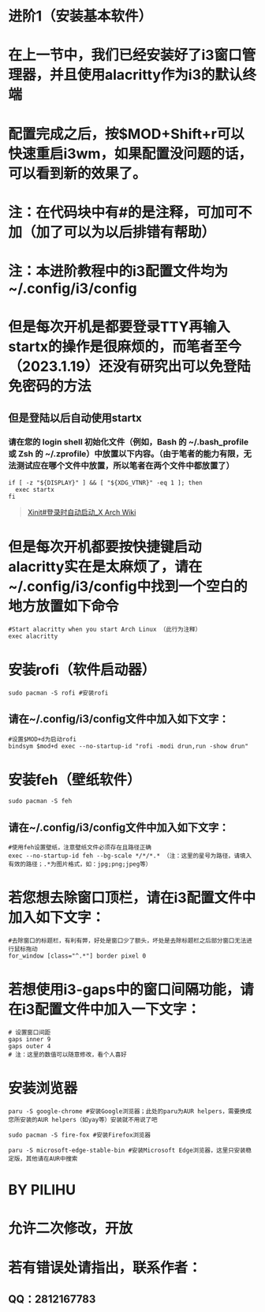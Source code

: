 #                                                                        进阶1（安装基本软件）
# 在上一节中，我们已经安装好了i3窗口管理器，并且使用alacritty作为i3的默认终端

# 配置完成之后，按$MOD+Shift+r可以快速重启i3wm，如果配置没问题的话，可以看到新的效果了。

# 注：在代码块中有#的是注释，可加可不加（加了可以为以后排错有帮助）
# 注：本进阶教程中的i3配置文件均为~/.config/i3/config

# 但是每次开机是都要登录TTY再输入startx的操作是很麻烦的，而笔者至今（2023.1.19）还没有研究出可以免登陆免密码的方法

## 但是登陆以后自动使用startx

### 请在您的 login shell 初始化文件（例如，Bash 的 ~/.bash_profile 或 Zsh 的 ~/.zprofile）中放置以下内容。（由于笔者的能力有限，无法测试应在哪个文件中放置，所以笔者在两个文件中都放置了）
```
if [ -z "${DISPLAY}" ] && [ "${XDG_VTNR}" -eq 1 ]; then
  exec startx
fi
```
> [Xinit#登录时自动启动_X Arch Wiki](https://wiki.archlinuxcn.org/wiki/Xinit#登录时自动启动_X)

# 但是每次开机都要按快捷键启动alacritty实在是太麻烦了，请在~/.config/i3/config中找到一个空白的地方放置如下命令
```
#Start alacritty when you start Arch Linux （此行为注释）
exec alacritty
```

# 安装rofi（软件启动器）
```
sudo pacman -S rofi #安装rofi
```
## 请在~/.config/i3/config文件中加入如下文字：
```
#设置$MOD+d为启动rofi
bindsym $mod+d exec --no-startup-id "rofi -modi drun,run -show drun"
```

# 安装feh（壁纸软件）
```
sudo pacman -S feh
```
## 请在~/.config/i3/config文件中加入如下文字：
```
#使用feh设置壁纸，注意壁纸文件必须存在且路径正确
exec --no-startup-id feh --bg-scale */*/*.* （注：这里的星号为路径，请填入有效的路径；.*为图片格式，如：jpg;png;jpeg等）
```

# 若您想去除窗口顶栏，请在i3配置文件中加入如下文字：
```
#去除窗口的标题栏，有利有弊，好处是窗口少了额头，坏处是去除标题栏之后部分窗口无法进行鼠标拖动
for_window [class="^.*"] border pixel 0
```

# 若想使用i3-gaps中的窗口间隔功能，请在i3配置文件中加入一下文字：
```
# 设置窗口间距
gaps inner 9
gaps outer 4
# 注：这里的数值可以随意修改，看个人喜好
```

# 安装浏览器
```
paru -S google-chrome #安装Google浏览器；此处的paru为AUR helpers，需要换成您所安装的AUR helpers（如yay等）安装就不用说了吧
```

```
sudo pacman -S fire-fox #安装Firefox浏览器
```

```
paru -S microsoft-edge-stable-bin #安装Microsoft Edge浏览器，这里只安装稳定版，其他请在AUR中搜索
```

# **BY PILIHU**
# **允许二次修改，开放**
# **若有错误处请指出，联系作者：**
## **QQ：2812167783**
